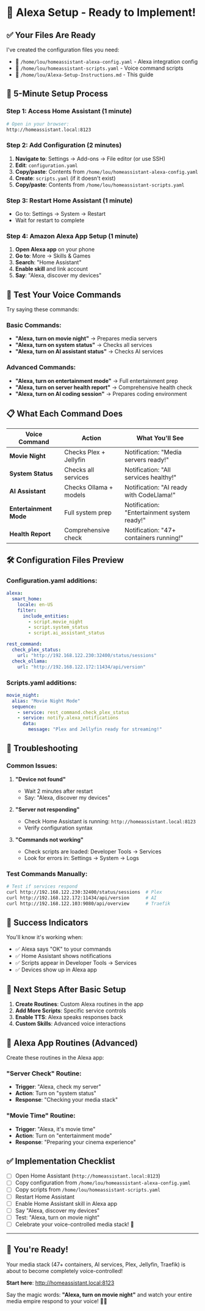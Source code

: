 # 🎤 Alexa Setup - Ready to Implement!

## ✅ **Your Files Are Ready**

I've created the configuration files you need:

- 📁 `/home/lou/homeassistant-alexa-config.yaml` - Alexa integration config
- 📁 `/home/lou/homeassistant-scripts.yaml` - Voice command scripts  
- 📁 `/home/lou/Alexa-Setup-Instructions.md` - This guide

## 🚀 **5-Minute Setup Process**

### **Step 1: Access Home Assistant** (1 minute)
```bash
# Open in your browser:
http://homeassistant.local:8123
```

### **Step 2: Add Configuration** (2 minutes)

1. **Navigate to**: Settings → Add-ons → File editor (or use SSH)
2. **Edit**: `configuration.yaml`
3. **Copy/paste**: Contents from `/home/lou/homeassistant-alexa-config.yaml`
4. **Create**: `scripts.yaml` (if it doesn't exist)
5. **Copy/paste**: Contents from `/home/lou/homeassistant-scripts.yaml`

### **Step 3: Restart Home Assistant** (1 minute)
- Go to: Settings → System → Restart
- Wait for restart to complete

### **Step 4: Amazon Alexa App Setup** (1 minute)
1. **Open Alexa app** on your phone
2. **Go to**: More → Skills & Games
3. **Search**: "Home Assistant" 
4. **Enable skill** and link account
5. **Say**: "Alexa, discover my devices"

## 🎤 **Test Your Voice Commands**

Try saying these commands:

### **Basic Commands:**
- **"Alexa, turn on movie night"** → Prepares media servers
- **"Alexa, turn on system status"** → Checks all services
- **"Alexa, turn on AI assistant status"** → Checks AI services

### **Advanced Commands:**
- **"Alexa, turn on entertainment mode"** → Full entertainment prep
- **"Alexa, turn on server health report"** → Comprehensive health check
- **"Alexa, turn on AI coding session"** → Prepares coding environment

## 📋 **What Each Command Does**

| Voice Command | Action | What You'll See |
|---------------|--------|-----------------|
| **Movie Night** | Checks Plex + Jellyfin | Notification: "Media servers ready!" |
| **System Status** | Checks all services | Notification: "All services healthy!" |
| **AI Assistant** | Checks Ollama + models | Notification: "AI ready with CodeLlama!" |
| **Entertainment Mode** | Full system prep | Notification: "Entertainment system ready!" |
| **Health Report** | Comprehensive check | Notification: "47+ containers running!" |

## 🛠️ **Configuration Files Preview**

### **Configuration.yaml additions:**
```yaml
alexa:
  smart_home:
    locale: en-US
    filter:
      include_entities:
        - script.movie_night
        - script.system_status
        - script.ai_assistant_status

rest_command:
  check_plex_status:
    url: "http://192.168.122.230:32400/status/sessions"
  check_ollama:
    url: "http://192.168.122.172:11434/api/version"
```

### **Scripts.yaml additions:**
```yaml
movie_night:
  alias: "Movie Night Mode"
  sequence:
    - service: rest_command.check_plex_status
    - service: notify.alexa_notifications
      data:
        message: "Plex and Jellyfin ready for streaming!"
```

## 🚨 **Troubleshooting**

### **Common Issues:**

1. **"Device not found"**
   - Wait 2 minutes after restart
   - Say: "Alexa, discover my devices"

2. **"Server not responding"**
   - Check Home Assistant is running: `http://homeassistant.local:8123`
   - Verify configuration syntax

3. **"Commands not working"**
   - Check scripts are loaded: Developer Tools → Services
   - Look for errors in: Settings → System → Logs

### **Test Commands Manually:**
```bash
# Test if services respond
curl http://192.168.122.230:32400/status/sessions  # Plex
curl http://192.168.122.172:11434/api/version      # AI
curl http://192.168.122.103:9080/api/overview      # Traefik
```

## 🎯 **Success Indicators**

You'll know it's working when:
- ✅ Alexa says "OK" to your commands
- ✅ Home Assistant shows notifications
- ✅ Scripts appear in Developer Tools → Services
- ✅ Devices show up in Alexa app

## 🚀 **Next Steps After Basic Setup**

1. **Create Routines**: Custom Alexa routines in the app
2. **Add More Scripts**: Specific service controls
3. **Enable TTS**: Alexa speaks responses back
4. **Custom Skills**: Advanced voice interactions

## 📱 **Alexa App Routines** (Advanced)

Create these routines in the Alexa app:

### **"Server Check" Routine:**
- **Trigger**: "Alexa, check my server"
- **Action**: Turn on "system status"
- **Response**: "Checking your media stack"

### **"Movie Time" Routine:**
- **Trigger**: "Alexa, it's movie time"
- **Action**: Turn on "entertainment mode"  
- **Response**: "Preparing your cinema experience"

## ✅ **Implementation Checklist**

- [ ] Open Home Assistant (`http://homeassistant.local:8123`)
- [ ] Copy configuration from `/home/lou/homeassistant-alexa-config.yaml`
- [ ] Copy scripts from `/home/lou/homeassistant-scripts.yaml`
- [ ] Restart Home Assistant
- [ ] Enable Home Assistant skill in Alexa app
- [ ] Say "Alexa, discover my devices"
- [ ] Test: "Alexa, turn on movie night"
- [ ] Celebrate your voice-controlled media stack! 🎉

---

## 🎊 **You're Ready!**

Your media stack (47+ containers, AI services, Plex, Jellyfin, Traefik) is about to become completely voice-controlled!

**Start here**: http://homeassistant.local:8123

Say the magic words: **"Alexa, turn on movie night"** and watch your entire media empire respond to your voice! 🎤✨

